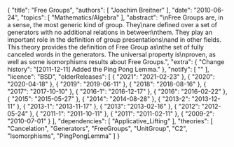 {
    "title": "Free Groups",
    "authors": [
        "Joachim Breitner"
    ],
    "date": "2010-06-24",
    "topics": [
        "Mathematics/Algebra"
    ],
    "abstract": "\nFree Groups are, in a sense, the most generic kind of group. They\nare defined over a set of generators with no additional relations in between\nthem. They play an important role in the definition of group presentations\nand in other fields. This theory provides the definition of Free Group as\nthe set of fully canceled words in the generators. The universal property is\nproven, as well as some isomorphisms results about Free Groups.",
    "extra": {
        "Change history": "[2011-12-11] Added the Ping Pong Lemma."
    },
    "notify": [
        ""
    ],
    "licence": "BSD",
    "olderReleases": [
        {
            "2021": "2021-02-23"
        },
        {
            "2020": "2020-04-18"
        },
        {
            "2019": "2019-06-11"
        },
        {
            "2018": "2018-08-16"
        },
        {
            "2017": "2017-10-10"
        },
        {
            "2016-1": "2016-12-17"
        },
        {
            "2016": "2016-02-22"
        },
        {
            "2015": "2015-05-27"
        },
        {
            "2014": "2014-08-28"
        },
        {
            "2013-2": "2013-12-11"
        },
        {
            "2013-1": "2013-11-17"
        },
        {
            "2013": "2013-02-16"
        },
        {
            "2012": "2012-05-24"
        },
        {
            "2011-1": "2011-10-11"
        },
        {
            "2011": "2011-02-11"
        },
        {
            "2009-2": "2010-07-01"
        }
    ],
    "dependencies": [
        "Applicative_Lifting"
    ],
    "theories": [
        "Cancelation",
        "Generators",
        "FreeGroups",
        "UnitGroup",
        "C2",
        "Isomorphisms",
        "PingPongLemma"
    ]
}